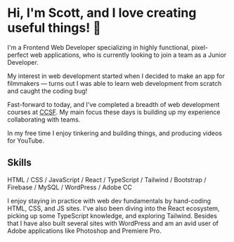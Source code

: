 # Hi, I'm Scott, and I love creating useful things! 🔮

I'm a Frontend Web Developer specializing in highly functional, pixel-perfect web applications, who is currently looking to join a team as a Junior Developer.

My interest in web development started when I decided to make an app for filmmakers — turns out I was able to learn web development from scratch and caught the coding bug!

Fast-forward to today, and I've completed a breadth of web development courses at <a href="https://www.ccsf.edu/academics/ccsf-catalog/courses-by-department/computer-networking-and-information-technology">CCSF</a>. My main focus these days is building up my experience collaborating with teams.

In my free time I enjoy tinkering and building things, and producing videos for YouTube.

## Skills

<!-- ![Alt text](icons/html5-fill.svg) -->
<!-- <img style="margin: 10px; color: white" src="icons/html5-fill.svg" alt="HTML" height="50" /> -->

HTML / CSS / JavaScript / React / TypeScript / Tailwind / Bootstrap / Firebase / MySQL / WordPress / Adobe CC

I enjoy staying in practice with web dev fundamentals by hand-coding HTML, CSS, and JS sites. I've also been diving into the React ecosystem, picking up some TypeScript knowledge, and exploring Tailwind. Besides that I have also built several sites with WordPress and am an avid user of Adobe applications like Photoshop and Premiere Pro.
